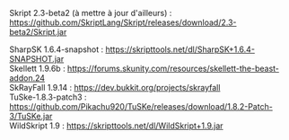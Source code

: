 Skript 2.3-beta2 (à mettre à jour d'ailleurs) : https://github.com/SkriptLang/Skript/releases/download/2.3-beta2/Skript.jar

SharpSK 1.6.4-snapshot : https://skripttools.net/dl/SharpSK+1.6.4-SNAPSHOT.jar  
Skellett 1.9.6b : https://forums.skunity.com/resources/skellett-the-beast-addon.24  
SkRayFall 1.9.14 : https://dev.bukkit.org/projects/skrayfall  
TuSke-1.8.3-patch3 : https://github.com/Pikachu920/TuSKe/releases/download/1.8.2-Patch-3/TuSKe.jar  
WildSkript 1.9 : https://skripttools.net/dl/WildSkript+1.9.jar  

